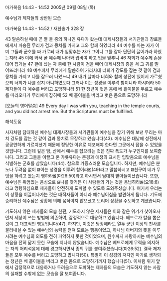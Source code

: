 마가복음 14:43 - 14:52 
2005년 09월 08일 (목)

예수님과 제자들의 상반된 모습



마가복음 14:43 - 14:52 / 새찬송가 328 장


43 말씀하실 때에 곧 열 둘 중의 하나인 유다가 왔는데 대제사장들과 서기관들과 장로들에게서 파송된 무리가 검과 몽치를 가지고 그와 함께 하였더라 44 예수를 파는 자가 이미 그들과 군호를 짜 가로되 내가 입맞추는 자가 그이니 그를 잡아 단단히 끌어가라 하였는지라 45 이에 와서 곧 예수께 나아와 랍비여 하고 입을 맞추니 46 저희가 예수께 손을 대어 잡거늘 47 곁에 섰는 자 중에 한 사람이 검을 빼어 대제사장의 종을 쳐 그 귀를 떨어뜨리니라 48 예수께서 무리에게 말씀하여 가라사대 너희가 강도를 잡는 것 같이 검과 몽치를 가지고 나를 잡으러 나왔느냐 49 내가 날마다 너희와 함께 성전에 있어서 가르쳤으되 너희가 나를 잡지 아니하였도다 그러나 이는 성경을 이루려 함이니라 하시더라 50 제자들이 다 예수를 버리고 도망하니라 51 한 청년이 벗은 몸에 베 홑이불을 두르고 예수를 따라오다가 무리에게 잡히매 52 베 홑이불을 버리고 벗은 몸으로 도망하니라

[오늘의 영어말씀]
49 Every day I was with you, teaching in the temple courts, and you did not arrest me. But the Scriptures must be fulfilled.

해석도움





사자처럼 담대하신 예수님
대제사장들과 서기관들이 예수님을 잡기 위해 보낸 무리는 마치 강도를 잡는 것 같이 검과 몽치로 무장하고 왔습니다(43). 예수님은 대낮에 성전에서 공공연하게 가르치셨기 때문에 정당한 이유로 체포해야 한다면 그곳에서 잡을 수 있었을 것입니다. 그런데 깊은 밤, 산에서 예수를 잡으려는 것은 진짜 폭도가 누구인지를 보여줍니다. 그리고 그들을 이끌고 온 가룟유다는 존경과 애정의 표시인 입맞춤으로 예수님을 식별하는 군호를 삼았습니다(44). 참으로 가증스러운 모습입니다. 하지만, 예수님은 분노나 두려움 없이 ꡒ이는 성경을 이루려 함이라ꡓ(49)라고 말씀하시고 ꡒ친구여 네가 무엇을 하려고 왔는지 행하라ꡓ(마26:50)라고 하시면서 담대히 받아들이셨습니다. 또한, 예수님은 위엄있는 음성으로 ꡒ나를 찾거든 이 사람들의 가는 것을 용납하라ꡓ(요18:8)라고 명령하심으로 제자들이 안전하게 도피할 수 있도록 도와주셨습니다. 여기서 우리는 이 상황을 이끌어나가는 것은 대적자들이 아니라 예수님이심을 발견하게 됩니다. 기도에 승리하신 예수님은 상황에 의해 움직이지 않으셨고 도리어 상황을 주도하고 계셨습니다.

기도하지 않은 제자들의 모습
한편, 기도하지 않은 제자들은 이와 같은 위기가 찾아오자 먼저 세상이 쓰는 방법에 의존하여, 감정적으로 대응하고 있습니다. 베드로가 칼을 뽑은 것이 그 대표적인 행동입니다(47). 하지만, 이것은 당장에라도 열두 군단 이상의 천사를 불러내실 수 있는 예수님의 능력을 전혀 모르는 행동이었고, 하나님 아버지의 뜻을 이루시려는 예수님의 의도를 전혀 파악하지 못한 것이었으며, 원수까지 사랑하시는 예수님의 마음을 전혀 닮지 못한 모습에 지나지 않았습니다. 예수님은 베드로에게 무력을 의지하는 자의 어리석음에 대해 경고하시면서 종의 귀를 붙여주셨습니다(마26:52). 결국 제자들은 모두 예수를 버리고 도망하고 맙니다(50). 특별히 이 성경의 저자인 마가로 생각되는 청년은 베 홑이불을 버리고 벗은 몸으로 도망하기까지 했습니다(51). 이처럼 위기 앞에서 감정적으로 대응하거나 두려움으로 도피하는 제자들의 모습은 기도하지 않는 사람의 실패할 수밖에 없는 모습을 잘 보여줍니다.